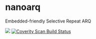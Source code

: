 # nanoarq
Embedded-friendly Selective Repeat ARQ

[![](https://travis-ci.org/charlesnicholson/nanoarq.svg?branch=master)](https://travis-ci.org/charlesnicholson/nanoarq) <a href="https://scan.coverity.com/projects/charlesnicholson-nanoarq">
  <img alt="Coverity Scan Build Status" src="https://scan.coverity.com/projects/7102/badge.svg"/>
</a>

